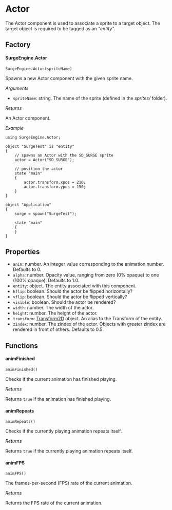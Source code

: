 Actor
=====

The Actor component is used to associate a sprite to a target object. The target object is required to be tagged as an *"entity"*.

Factory
-------

#### SurgeEngine.Actor

`SurgeEngine.Actor(spriteName)`

Spawns a new Actor component with the given sprite name.

*Arguments*

* `spriteName`: string. The name of the sprite (defined in the *sprites/* folder).

*Returns*

An Actor component.

*Example*
```
using SurgeEngine.Actor;

object "SurgeTest" is "entity"
{
    // spawns an Actor with the SD_SURGE sprite
    actor = Actor("SD_SURGE");

    // position the actor
    state "main"
    {
        actor.transform.xpos = 210;
        actor.transform.ypos = 150;
    }
}

object "Application"
{
    surge = spawn("SurgeTest");

    state "main"
    {
    }
}
```



Properties
----------

* `anim`: number. An integer value corresponding to the animation number. Defaults to 0.
* `alpha`: number. Opacity value, ranging from zero (0% opaque) to one (100% opaque). Defaults to 1.0.
* `entity`: object. The entity associated with this component.
* `hflip`: boolean. Should the actor be flipped horizontally?
* `vflip`: boolean. Should the actor be flipped vertically?
* `visible`: boolean. Should the actor be rendered?
* `width`: number. The width of the actor.
* `height`: number. The height of the actor.
* `transform`: [Transform2D](../reference/transform2d) object. An alias to the Transform of the entity.
* `zindex`: number. The zindex of the actor. Objects with greater zindex are rendered in front of others. Defaults to 0.5.

Functions
---------

#### animFinished

`animFinished()`

Checks if the current animation has finished playing.

*Returns*

Returns `true` if the animation has finished playing.

#### animRepeats

`animRepeats()`

Checks if the currently playing animation repeats itself.

*Returns*

Returns `true` if the currently playing animation repeats itself.

#### animFPS

`animFPS()`

The frames-per-second (FPS) rate of the current animation.

*Returns*

Returns the FPS rate of the current animation.